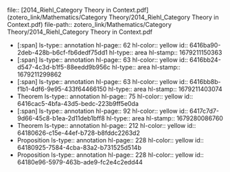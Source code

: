 file:: [2014_Riehl_Category Theory in Context.pdf](zotero_link/Mathematics/Category Theory/2014_Riehl_Category Theory in Context.pdf)
file-path:: zotero_link/Mathematics/Category Theory/2014_Riehl_Category Theory in Context.pdf

- [:span]
  ls-type:: annotation
  hl-page:: 62
  hl-color:: yellow
  id:: 6416ba90-2deb-428b-b6cf-fb6dedf75dd1
  hl-type:: area
  hl-stamp:: 1679211150363
- [:span]
  ls-type:: annotation
  hl-page:: 63
  hl-color:: yellow
  id:: 6416bb24-d547-4c3d-b1f5-88eedd9b956c
  hl-type:: area
  hl-stamp:: 1679211299862
- [:span]
  ls-type:: annotation
  hl-page:: 63
  hl-color:: yellow
  id:: 6416bb8b-f1b1-4df6-9e95-433f64466150
  hl-type:: area
  hl-stamp:: 1679211403074
- Theorem
  ls-type:: annotation
  hl-page:: 75
  hl-color:: yellow
  id:: 6416cac5-4bfa-43d5-bedc-223b9ff5e0da
- [:span]
  ls-type:: annotation
  hl-page:: 92
  hl-color:: yellow
  id:: 6417c7d7-9d66-45c8-b1ea-2d11deb1bff8
  hl-type:: area
  hl-stamp:: 1679280086760
- Theorem
  ls-type:: annotation
  hl-page:: 212
  hl-color:: yellow
  id:: 64180626-c15e-44ef-b728-b8fddc2263d2
- Proposition
  ls-type:: annotation
  hl-page:: 228
  hl-color:: yellow
  id:: 64180925-7584-4cba-83a2-b731525d514b
- Proposition
  ls-type:: annotation
  hl-page:: 228
  hl-color:: yellow
  id:: 64180e96-5979-463b-ade9-fc2e4c2edd44